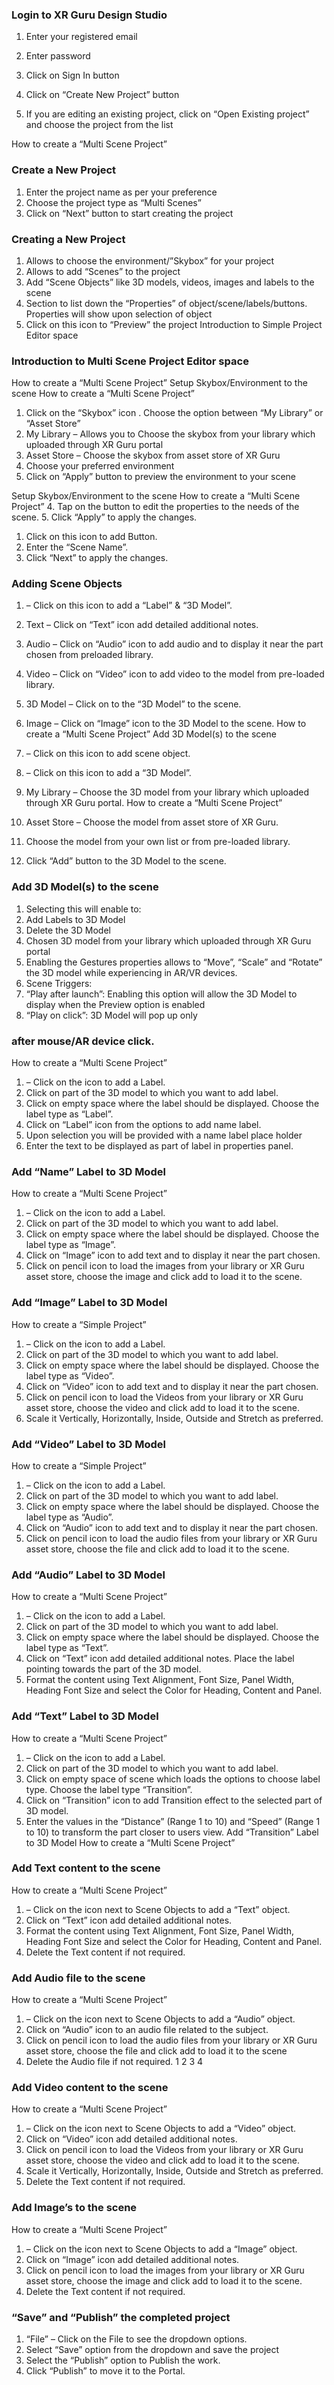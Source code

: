 ### Login to XR Guru Design Studio
1. Enter your registered email
2. Enter password
3. Click on Sign In button
 
 

 
1. Click on “Create New Project” button
2. If you are editing an existing project, click on “Open Existing project”
and choose the project from the list

How to create a “Multi Scene Project”
### Create a New Project
1. Enter the project name as per your preference
2. Choose the project type as “Multi Scenes”
3. Click on “Next” button to start creating the project
 
### Creating a New Project

1. Allows to choose the environment/”Skybox” for your
project
2. Allows to add “Scenes” to the project
3. Add “Scene Objects” like 3D models, videos, images
and labels to the scene
4. Section to list down the “Properties” of
object/scene/labels/buttons. Properties will show
upon selection of object
5. Click on this icon to “Preview” the project
Introduction to Simple Project Editor space

### Introduction to Multi Scene Project Editor space

How to create a “Multi Scene Project”
Setup Skybox/Environment to the scene
How to create a “Multi Scene Project”
1. Click on the “Skybox” icon . Choose the option
between “My Library” or “Asset Store”
2. My Library – Allows you to Choose the skybox from
your library which uploaded through XR Guru portal
3. Asset Store – Choose the skybox from asset store of
XR Guru
4. Choose your preferred environment
5. Click on “Apply” button to preview the environment
to your scene

Setup Skybox/Environment to the scene
How to create a “Multi Scene Project”
4. Tap on the button to edit the properties to the needs of the scene.
5. Click “Apply” to apply the changes.
 
1. Click on this icon to add Button.
2. Enter the “Scene Name”.
3. Click “Next” to apply the changes.
 
### Adding Scene Objects
 
1. – Click on this icon to add a “Label” & “3D
Model”.
2. Text – Click on “Text” icon add detailed
additional notes.
3. Audio – Click on “Audio” icon to add audio and
to display it near the part chosen from preloaded library.
4. Video – Click on “Video” icon to add video to
the model from pre-loaded library.
5. 3D Model – Click on to the “3D Model” to the
scene.
6. Image – Click on “Image” icon to the 3D Model
to the scene.
How to create a “Multi Scene Project”
Add 3D Model(s) to the scene
1. – Click on this icon to add scene object.
2. – Click on this icon to add a “3D Model”.
3. My Library – Choose the 3D model from your library which uploaded through
XR Guru portal.
How to create a “Multi Scene Project”
 
4. Asset Store – Choose the model from asset store of XR Guru.
5. Choose the model from your own list or from pre-loaded library.
6. Click “Add” button to the 3D Model to the scene.
 
### Add 3D Model(s) to the scene
1. Selecting this will enable to:
1. Add Labels to 3D Model
2. Delete the 3D Model
2. Chosen 3D model from your library which uploaded
through XR Guru portal
3. Enabling the Gestures properties allows to “Move”,
“Scale” and “Rotate” the 3D model while
experiencing in AR/VR devices.
4. Scene Triggers:
1. “Play after launch”: Enabling this option will
allow the 3D Model to display when the
Preview option is enabled
2. “Play on click”: 3D Model will pop up only
### after mouse/AR device click.
How to create a “Multi Scene Project”
 
1. – Click on the icon to add a Label.
2. Click on part of the 3D model to which you want to add label.
3. Click on empty space where the label should be displayed. Choose the
label type as “Label”.
4. Click on “Label” icon from the options to add name label.
5. Upon selection you will be provided with a name label place holder
6. Enter the text to be displayed as part of label in properties panel.

### Add “Name” Label to 3D Model
How to create a “Multi Scene Project”
 
1. – Click on the icon to add a Label.
2. Click on part of the 3D model to which you want to add label.
3. Click on empty space where the label should be displayed. Choose the
label type as “Image”.
4. Click on “Image” icon to add text and to display it near the part chosen.
5. Click on pencil icon to load the images from your library or XR Guru asset
store, choose the image and click add to load it to the scene.
### Add “Image” Label to 3D Model
How to create a “Simple Project”
1. – Click on the icon to add a Label.
2. Click on part of the 3D model to which you want to add label.
3. Click on empty space where the label should be displayed. Choose the
label type as “Video”.
4. Click on “Video” icon to add text and to display it near the part chosen.
5. Click on pencil icon to load the Videos from your library or XR Guru asset
store, choose the video and click add to load it to the scene.
6. Scale it Vertically, Horizontally, Inside, Outside and Stretch as preferred.
### Add “Video” Label to 3D Model
How to create a “Simple Project”
1. – Click on the icon to add a Label.
2. Click on part of the 3D model to which you want to add label.
3. Click on empty space where the label should be displayed. Choose the
label type as “Audio”.
4. Click on “Audio” icon to add text and to display it near the part chosen.
5. Click on pencil icon to load the audio files from your library or XR Guru
asset store, choose the file and click add to load it to the scene.
### Add “Audio” Label to 3D Model
How to create a “Multi Scene Project”
1. – Click on the icon to add a Label.
2. Click on part of the 3D model to which you want to add label.
3. Click on empty space where the label should be displayed. Choose the
label type as “Text”.
4. Click on “Text” icon add detailed additional notes. Place the label pointing
towards the part of the 3D model.
5. Format the content using Text Alignment, Font Size, Panel Width, Heading
Font Size and select the Color for Heading, Content and Panel.
### Add “Text” Label to 3D Model
How to create a “Multi Scene Project”
1. – Click on the icon to add a Label.
2. Click on part of the 3D model to which you want to add label.
3. Click on empty space of scene which loads the options to choose label type.
Choose the label type “Transition”.
4. Click on “Transition” icon to add Transition effect to the selected part of
3D model.
5. Enter the values in the “Distance” (Range 1 to 10) and “Speed” (Range 1
to 10) to transform the part closer to users view.
Add “Transition” Label to 3D Model
How to create a “Multi Scene Project”
### Add Text content to the scene
How to create a “Multi Scene Project”
1. – Click on the icon next to Scene Objects to add a “Text” object.
2. Click on “Text” icon add detailed additional notes.
3. Format the content using Text Alignment, Font Size, Panel Width, Heading
Font Size and select the Color for Heading, Content and Panel.
4. Delete the Text content if not required.
### Add Audio file to the scene
How to create a “Multi Scene Project”
1. – Click on the icon next to Scene Objects to add a “Audio” object.
2. Click on “Audio” icon to an audio file related to the subject.
3. Click on pencil icon to load the audio files from your library or XR Guru asset
store, choose the file and click add to load it to the scene
4. Delete the Audio file if not required.
1
2 3
4
### Add Video content to the scene
How to create a “Multi Scene Project”
1. – Click on the icon next to Scene Objects to add a “Video” object.
2. Click on “Video” icon add detailed additional notes.
3. Click on pencil icon to load the Videos from your library or XR Guru asset
store, choose the video and click add to load it to the scene.
4. Scale it Vertically, Horizontally, Inside, Outside and Stretch as preferred.
5. Delete the Text content if not required.
### Add Image’s to the scene
How to create a “Multi Scene Project”
1. – Click on the icon next to Scene Objects to add a “Image” object.
2. Click on “Image” icon add detailed additional notes.
4. Click on pencil icon to load the images from your library or XR Guru asset
store, choose the image and click add to load it to the scene.
3. Delete the Text content if not required.
 
### “Save” and “Publish” the completed project
1. “File” – Click on the File to see the dropdown options.
2. Select “Save” option from the dropdown and save the project
3. Select the “Publish” option to Publish the work.
4. Click “Publish” to move it to the Portal.
 

 
